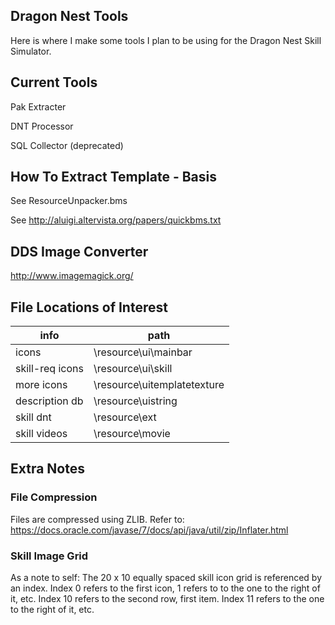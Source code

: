 ## Dragon Nest Tools
Here is where I make some tools I plan to be using for the Dragon Nest Skill Simulator.

## Current Tools
Pak Extracter

DNT Processor

SQL Collector (deprecated)

## How To Extract Template - Basis
See ResourceUnpacker.bms

See http://aluigi.altervista.org/papers/quickbms.txt

## DDS Image Converter
http://www.imagemagick.org/

## File Locations of Interest
| info            | path                        |
| ----------------|---------------------------- |
| icons           | \resource\ui\mainbar        |
| skill-req icons | \resource\ui\skill          |
| more icons      | \resource\uitemplatetexture |
| description db  | \resource\uistring          |
| skill dnt       | \resource\ext               |
| skill videos    | \resource\movie             |

## Extra Notes
### File Compression
Files are compressed using ZLIB.
Refer to: https://docs.oracle.com/javase/7/docs/api/java/util/zip/Inflater.html

### Skill Image Grid
As a note to self:
The 20 x 10 equally spaced skill icon grid is referenced by an index.
Index 0 refers to the first icon, 1 refers to to the one to the right of it, etc.
Index 10 refers to the second row, first item. Index 11 refers to the one to the right of it, etc.
